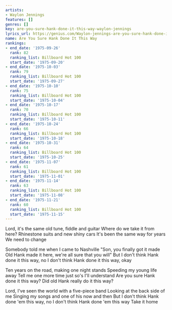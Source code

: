 ```yaml
---
artists:
- Waylon Jennings
features: []
genres: []
key: are-you-sure-hank-done-it-this-way-waylon-jennings
lyrics_url: https://genius.com/Waylon-jennings-are-you-sure-hank-done-it-this-way-lyrics
name: Are You Sure Hank Done It This Way
rankings:
- end_date: '1975-09-26'
  rank: 82
  ranking_list: Billboard Hot 100
  start_date: '1975-09-20'
- end_date: '1975-10-03'
  rank: 79
  ranking_list: Billboard Hot 100
  start_date: '1975-09-27'
- end_date: '1975-10-10'
  rank: 75
  ranking_list: Billboard Hot 100
  start_date: '1975-10-04'
- end_date: '1975-10-17'
  rank: 70
  ranking_list: Billboard Hot 100
  start_date: '1975-10-11'
- end_date: '1975-10-24'
  rank: 66
  ranking_list: Billboard Hot 100
  start_date: '1975-10-18'
- end_date: '1975-10-31'
  rank: 64
  ranking_list: Billboard Hot 100
  start_date: '1975-10-25'
- end_date: '1975-11-07'
  rank: 61
  ranking_list: Billboard Hot 100
  start_date: '1975-11-01'
- end_date: '1975-11-14'
  rank: 63
  ranking_list: Billboard Hot 100
  start_date: '1975-11-08'
- end_date: '1975-11-21'
  rank: 60
  ranking_list: Billboard Hot 100
  start_date: '1975-11-15'
---
```

Lord, it's the same old tune, fiddle and guitar
Where do we take it from here?
Rhinestone suits and new shiny cars
It's been the same way for years
We need to change


Somebody told me when I came to Nashville
"Son, you finally got it made
Old Hank made it here, we're all sure that you will"
But I don't think Hank done it this way, no
I don't think Hank done it this way, okay

Ten years on the road, making one night stands
Speeding my young life away
Tell me one more time just so's I'll understand
Are you sure Hank done it this way?
Did old Hank really do it this way?


Lord, I've seen the world with a five-piece band
Looking at the back side of me
Singing my songs and one of his now and then
But I don't think Hank done 'em this way, no
I don't think Hank done 'em this way
Take it home
